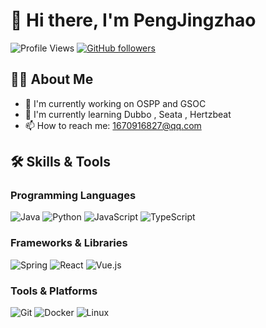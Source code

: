 # 👋 Hi there, I'm PengJingzhao

![Profile Views](https://komarev.com/ghpvc/?username=your-github-username&color=brightgreen)
[![GitHub followers](https://img.shields.io/github/followers/your-github-username?label=Followers&style=social)](https://github.com/your-github-username?tab=followers)

## 👨‍💻 About Me

- 🔭 I'm currently working on OSPP and GSOC
- 🌱 I'm currently learning Dubbo , Seata , Hertzbeat
- 📫 How to reach me: 1670916827@qq.com

## 🛠️ Skills & Tools

### Programming Languages
![Java](https://img.shields.io/badge/-Java-007396?style=flat-square&logo=java&logoColor=white)
![Python](https://img.shields.io/badge/-Python-3776AB?style=flat-square&logo=python&logoColor=white)
![JavaScript](https://img.shields.io/badge/-JavaScript-F7DF1E?style=flat-square&logo=javascript&logoColor=black)
![TypeScript](https://img.shields.io/badge/-TypeScript-3178C6?style=flat-square&logo=typescript&logoColor=white)

### Frameworks & Libraries
![Spring](https://img.shields.io/badge/-Spring-6DB33F?style=flat-square&logo=spring&logoColor=white)
![React](https://img.shields.io/badge/-React-61DAFB?style=flat-square&logo=react&logoColor=black)
![Vue.js](https://img.shields.io/badge/-Vue.js-4FC08D?style=flat-square&logo=vue.js&logoColor=white)

### Tools & Platforms
![Git](https://img.shields.io/badge/-Git-F05032?style=flat-square&logo=git&logoColor=white)
![Docker](https://img.shields.io/badge/-Docker-2496ED?style=flat-square&logo=docker&logoColor=white)
![Linux](https://img.shields.io/badge/-Linux-FCC624?style=flat-square&logo=linux&logoColor=black)


